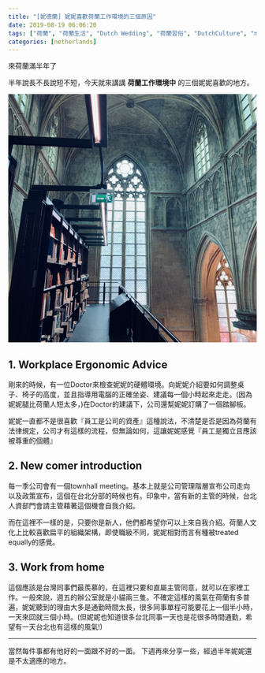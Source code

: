 ```yaml
---
title: "[妮德蘭] 妮妮喜歡荷蘭工作環境的三個原因"
date: 2019-08-19 06:06:20
tags: ["荷蘭", "荷蘭生活", "Dutch Wedding", "荷蘭習俗", "DutchCulture", "netherlands", "Dutch", "Life", "DutchLife", "NL", "workinNetherlands", "lifeinNetherlands"]
categories: [netherlands]
---
```

來荷蘭滿半年了


半年說長不長說短不短，今天就來講講 **荷蘭工作環境中** 的三個妮妮喜歡的地方。



![](/images/3goodpoints.jpg) 



<!--more-->



## 1. Workplace Ergonomic Advice
剛來的時候，有一位Doctor來檢查妮妮的硬體環境。向妮妮介紹要如何調整桌子、椅子的高度，並且指導用電腦的正確坐姿、建議每一個小時起來走走。(因為妮妮腿比荷蘭人短太多，)在Doctor的建議下，公司還幫妮妮訂購了一個踏腳板。



妮妮一直都不是很喜歡『員工是公司的資產』這種說法，不清楚是否是因為荷蘭有法律規定，公司才有這樣的流程，但無論如何，這讓妮妮感覺『員工是獨立且應該被尊重的個體』



## 2. New comer introduction
每一季公司會有一個townhall meeting。基本上就是公司管理階層宣布公司走向以及政策宣布，這個在台北分部的時候也有。印象中，當有新的主管的時候，台北人資部門會請主管藉著這個機會自我介紹。



而在這裡不一樣的是，只要你是新人，他們都希望你可以上來自我介紹。荷蘭人文化上比較喜歡扁平的組織架構，即使職級不同，妮妮相對而言有種被treated equally的感覺。



## 3. Work from home
這個應該是台灣同事們最羨慕的，在這裡只要和直屬主管同意，就可以在家裡工作。一般來說，週五的辦公室就是小貓兩三隻。不確定這樣的風氣在荷蘭有多普遍，妮妮聽到的理由大多是通勤時間太長，很多同事單程可能要花上一個半小時，一天來回就三個小時。(但妮妮也知道很多台北同事一天也是花很多時間通勤，希望有一天台北也有這樣的風氣!)


------------------------------------------------------------------
當然每件事都有他好的一面跟不好的一面。
下週再來分享一些，經過半年妮妮還是不太適應的地方。


